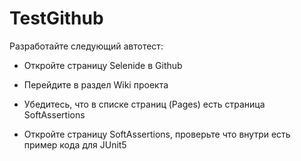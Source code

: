 # TestGithub
   Разработайте следующий автотест:

 - Откройте страницу Selenide в Github

 - Перейдите в раздел Wiki проекта

 - Убедитесь, что в списке страниц (Pages) есть страница SoftAssertions

 - Откройте страницу SoftAssertions, проверьте что внутри есть пример кода для JUnit5
